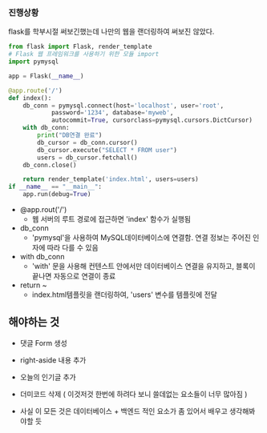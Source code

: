 ### 진행상황




flask를 학부시절 써보긴했는데 나만의 웹을 랜더링하여 써보진 않았다.

```python
from flask import Flask, render_template
# Flask 웹 프레임워크를 사용하기 위한 모듈 import
import pymysql

app = Flask(__name__)

@app.route('/')
def index():
    db_conn = pymysql.connect(host='localhost', user='root',
            password='1234', database='myweb',
            autocommit=True, cursorclass=pymysql.cursors.DictCursor)
    with db_conn:
        print("DB연결 완료")
        db_cursor = db_conn.cursor()
        db_cursor.execute("SELECT * FROM user")
        users = db_cursor.fetchall()
    db_conn.close()

    return render_template('index.html', users=users)
if __name__ == "__main__":
    app.run(debug=True)
```
- @app.rout('/') 
    - 웹 서버의 루트 경로에 접근하면 'index' 함수가 실행됨
- db_conn
    - 'pymysql'을 사용하여 MySQL데이터베이스에 연결함. 연결 정보는 주어진 인자에 따라 다를 수 있음
- with db_conn
    - 'with' 문을 사용해 컨텐스트 안에서만 데이터베이스 연결을 유지하고, 블록이 끝나면 자동으로 연결이 종료
- return ~ 
    - index.html템플릿을 랜더링하여, 'users' 변수를 템플릿에 전달


## 해야하는 것

- 댓글 Form 생성
- right-aside 내용 추가
- 오늘의 인기글 추가 
- 더미코드 삭제 ( 이것저것 한번에 하려다 보니 쓸데없는 요소들이 너무 많아짐 )

- 사실 이 모든 것은 데이터베이스 + 백엔드 적인 요소가 좀 있어서 배우고 생각해봐야할 듯